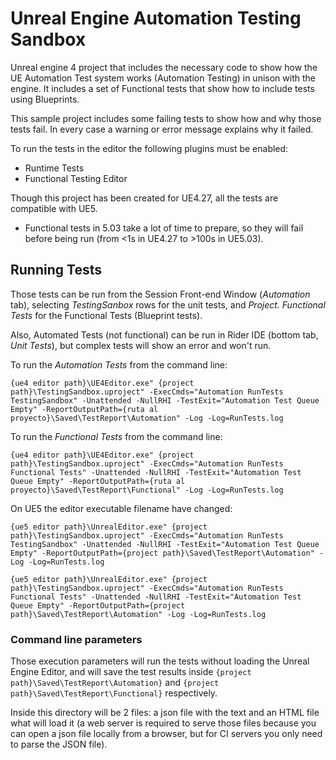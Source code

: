 # Unreal Engine Automation Testing Sandbox

Unreal engine 4 project that includes the necessary code to show how the UE Automation Test system works (Automation Testing) in unison with the engine. It includes a set of Functional tests that show how to include tests using Blueprints.

This sample project includes some failing tests to show how and why those tests fail. In every case a warning or error message explains why it failed.


To run the tests in the editor the following plugins must be enabled:
  * Runtime Tests
  * Functional Testing Editor


Though this project has been created for UE4.27, all the tests are compatible with UE5.
  * Functional tests in 5.03 take a lot of time to prepare, so they will fail before being run (from <1s in UE4.27 to >100s in UE5.03).


## Running Tests
Those tests can be run from the Session Front-end Window (*Automation* tab), selecting *TestingSanbox* rows for the unit tests, and *Project. Functional Tests* for the Functional Tests (Blueprint tests).

Also, Automated Tests (not functional) can be run in Rider IDE (bottom tab, *Unit Tests*), but complex tests will show an error and won't run.


To run the *Automation Tests* from the command line:
```
{ue4 editor path}\UE4Editor.exe" {project path}\TestingSandbox.uproject" -ExecCmds="Automation RunTests TestingSandbox" -Unattended -NullRHI -TestExit="Automation Test Queue Empty" -ReportOutputPath={ruta al proyecto}\Saved\TestReport\Automation" -Log -Log=RunTests.log
```

To run the *Functional Tests* from the command line:
```
{ue4 editor path}\UE4Editor.exe" {project path}\TestingSandbox.uproject" -ExecCmds="Automation RunTests Functional Tests" -Unattended -NullRHI -TestExit="Automation Test Queue Empty" -ReportOutputPath={ruta al proyecto}\Saved\TestReport\Functional" -Log -Log=RunTests.log
```


On UE5 the editor executable filename have changed:
```
{ue5 editor path}\UnrealEditor.exe" {project path}\TestingSandbox.uproject" -ExecCmds="Automation RunTests TestingSandbox" -Unattended -NullRHI -TestExit="Automation Test Queue Empty" -ReportOutputPath={project path}\Saved\TestReport\Automation" -Log -Log=RunTests.log
```

```
{ue5 editor path}\UnrealEditor.exe" {project path}\TestingSandbox.uproject" -ExecCmds="Automation RunTests Functional Tests" -Unattended -NullRHI -TestExit="Automation Test Queue Empty" -ReportOutputPath={project path}\Saved\TestReport\Automation" -Log -Log=RunTests.log
```


### Command line parameters ### 
Those execution parameters will run the tests without loading the Unreal Engine Editor, and will save the test results inside `{project path}\Saved\TestReport\Automation}` and `{project path}\Saved\TestReport\Functional}` respectively.

Inside this directory will be 2 files: a json file with the text and an HTML file what will load it (a web server is required to serve those files because you can open a json file locally from a browser, but for CI servers you only need to parse the JSON file).